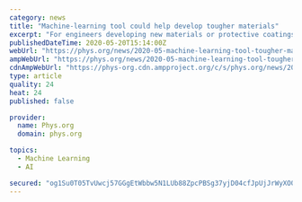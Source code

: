```yaml
---
category: news
title: "Machine-learning tool could help develop tougher materials"
excerpt: "For engineers developing new materials or protective coatings, there are billions of different possibilities to sort through. Lab tests or even detailed computer simulations to determine their exact properties,"
publishedDateTime: 2020-05-20T15:14:00Z
webUrl: "https://phys.org/news/2020-05-machine-learning-tool-tougher-materials.html"
ampWebUrl: "https://phys.org/news/2020-05-machine-learning-tool-tougher-materials.amp"
cdnAmpWebUrl: "https://phys-org.cdn.ampproject.org/c/s/phys.org/news/2020-05-machine-learning-tool-tougher-materials.amp"
type: article
quality: 24
heat: 24
published: false

provider:
  name: Phys.org
  domain: phys.org

topics:
  - Machine Learning
  - AI

secured: "og1Su0T05TvUwcj57GGgEtWbbw5N1LUb88ZpcPBSg37yjD04cfJpUjJrWyXO0lq+lHgd+0gxhmi2k+D9sFIwbg+H21B4d/i6pKR/1HBKnSkReE8IdYYLU7ITPL+FWUzawtlQ0rxKSHaYBSCU9SHNwYBU3YKExdggYYqZA6KzLaY0qqtyaSsfRBpn9RNeGYckjRlWZ0ETgY1N2BLLZ/jFXDZiMNlgHEdg8y6YghgBMdnGyCCSYynua7C5PoactbZVyHZ7XcDDbq1BwdWU6bXSZ3/wVEh444FWDB2sbizWQteU7EtK17MazTQ/bSjRMttCjTQFxgj0RtbeTOkogVBzdjcmADDaf13uFCnZmT4esJYJ39G4cJJRZir5668rl/fSq0RkcT3DM+z1YsHKd4MNac2qgtXshR84m0Sq64xITZ/LtJMJX9eN7sQjmooZh4EUIX/8dAkGvtcQinEBxe8AzgoCbo4ymLBhuk31jle/Ci8=;IlqwnKUiarTz1xYFDxMJ8g=="
---
```


